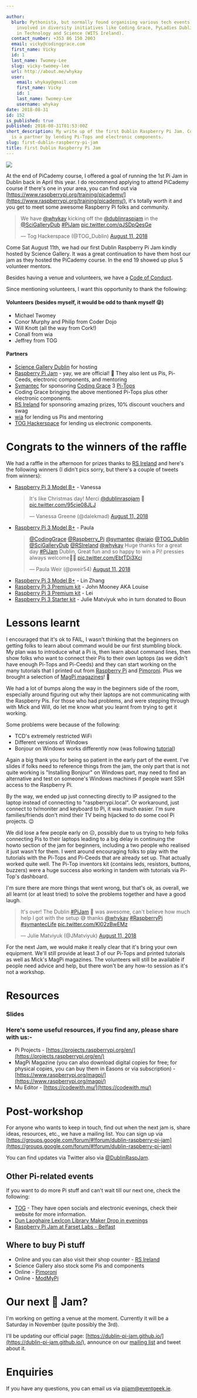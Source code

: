 ```yaml
---

author:
  blurb: Pythonista, but normally found organising various tech events, and now heavily
    involved in diversity initiatives like Coding Grace, PyLadies Dublin, and Women
    in Technology and Science (WITS Ireland).
  contact_number: +353 86 150 2003
  email: vicky@codinggrace.com
  first_name: Vicky
  id: 1
  last_name: Twomey-Lee
  slug: vicky-twomey-lee
  url: http://about.me/whykay
  user:
    email: whykay@gmail.com
    first_name: Vicky
    id: 1
    last_name: Twomey-Lee
    username: whykay
date: 2018-08-31
id: 152
is_published: true
published: 2018-08-31T01:53:00Z
short_description: My write up of the first Dublin Raspberry Pi Jam. Coding Grace
  is a partner by lending Pi-Tops and electronic components.
slug: first-dublin-raspberry-pi-jam
title: First Dublin Raspberry Pi Jam
---
```


<img src="https://d2z6c3c3r6k4bx.cloudfront.net/uploads/event/banner/1068336/e1ee33eedaea96f28c22be11df88ecec.jpg" class="img-responsive img-thumbnail">

At the end of PiCademy course, I offered a goal of running the 1st Pi Jam in Dublin back in April this year. I do recommend applying to attend PiCademy course if there's one in your area, you can find out via [https://www.raspberrypi.org/training/picademy/](https://www.raspberrypi.org/training/picademy/), it's totally worth it and you get to meet some awesome Raspberry Pi folks and community.

<blockquote class="twitter-tweet" data-lang="en"><p lang="en" dir="ltr">We have <a href="https://twitter.com/whykay?ref_src=twsrc%5Etfw">@whykay</a> kicking off the <a href="https://twitter.com/dublinraspjam?ref_src=twsrc%5Etfw">@dublinraspjam</a> in the <a href="https://twitter.com/SciGalleryDub?ref_src=twsrc%5Etfw">@SciGalleryDub</a> <a href="https://twitter.com/hashtag/PiJam?src=hash&amp;ref_src=twsrc%5Etfw">#PiJam</a> <a href="https://t.co/qJSDpQesGe">pic.twitter.com/qJSDpQesGe</a></p>&mdash; Tog Hackerspace (@TOG_Dublin) <a href="https://twitter.com/TOG_Dublin/status/1028250726693318656?ref_src=twsrc%5Etfw">August 11, 2018</a></blockquote>


Come Sat August 11th, we had our first Dublin Raspberry Pi Jam kindly hosted by Science Gallery. It was a great continuation to have them host our jam as they hosted the PiCademy course. In the end 19 showed up plus 5 volunteer mentors.

Besides having a venue and volunteers, we have a [Code of Conduct](https://dublin-pi-jam.github.io/). 

Since mentioning volunteers, I want this opportunity to thank the following:

#### Volunteers (besides myself, it would be odd to thank myself 😜)
* Michael Twomey
* Conor Murphy and Philip from Coder Dojo
* Will Knott (all the way from Cork!)
* Conall from wia
* Jeffrey from TOG

#### Partners
* [Science Gallery Dublin](https://dublin.sciencegallery.com/) for hosting
* [Raspberry Pi Jam](https://www.raspberrypi.org/jam/) - yay, we are official! 🙌 They also lent us Pis, Pi-Ceeds, electronic components, and mentoring
* [Symantec](https://www.symantec.com/) for sponsoring [Coding Grace](https://codinggrace.com) 3 [Pi-Tops](https://pi-top.com/products/pi-top/)
* Coding Grace bringing the above mentioned Pi-Tops plus other electronic components.
* [RS Ireland](https://ie.rs-online.com/web/) for sponsoring amazing prizes, 10% discount vouchers and swag
* [wia](https://wia.io) for lending us Pis and mentoring
* [TOG Hackerspace](https://tog.ie) for lending us electronic components.

# Congrats to the winners of the raffle
We had a raffle in the afternoon for prizes thanks to [RS Ireland](https://ie.rs-online.com/web/) and here's the following winners (I didn't pics sorry, but there's a couple of tweets from winners):

* [Raspberry Pi 3 Model B+](https://ie.rs-online.com/web/p/processor-microcontroller-development-kits/1373331/) - Vanessa
  <blockquote class="twitter-tweet" data-lang="en"><p lang="en" dir="ltr">It&#39;s like Christmas day! Merci <a href="https://twitter.com/dublinraspjam?ref_src=twsrc%5Etfw">@dublinraspjam</a> 🤩 <a href="https://t.co/95cje08JLJ">pic.twitter.com/95cje08JLJ</a></p>&mdash; Vanessa Greene (@dalekmad) <a href="https://twitter.com/dalekmad/status/1028302390913630208?ref_src=twsrc%5Etfw">August 11, 2018</a></blockquote>
* [Raspberry Pi 3 Model B+](https://ie.rs-online.com/web/p/processor-microcontroller-development-kits/1373331/) - Paula
  <blockquote class="twitter-tweet" data-lang="en"><p lang="en" dir="ltr"><a href="https://twitter.com/CodingGrace?ref_src=twsrc%5Etfw">@CodingGrace</a> <a href="https://twitter.com/Raspberry_Pi?ref_src=twsrc%5Etfw">@Raspberry_Pi</a> <a href="https://twitter.com/symantec?ref_src=twsrc%5Etfw">@symantec</a> <a href="https://twitter.com/wiaio?ref_src=twsrc%5Etfw">@wiaio</a> <a href="https://twitter.com/TOG_Dublin?ref_src=twsrc%5Etfw">@TOG_Dublin</a> <a href="https://twitter.com/SciGalleryDub?ref_src=twsrc%5Etfw">@SciGalleryDub</a> <a href="https://twitter.com/RSIreland?ref_src=twsrc%5Etfw">@RSIreland</a> <a href="https://twitter.com/whykay?ref_src=twsrc%5Etfw">@whykay</a> Huge thanks for a great day <a href="https://twitter.com/hashtag/PiJam?src=hash&amp;ref_src=twsrc%5Etfw">#PiJam</a> Dublin, Great fun and so happy to win a Pi! pressies always welcome👏😀 <a href="https://t.co/EbtTDi3Xci">pic.twitter.com/EbtTDi3Xci</a></p>&mdash; Paula Weir (@pweir54) <a href="https://twitter.com/pweir54/status/1028340315248312320?ref_src=twsrc%5Etfw">August 11, 2018</a></blockquote>
* [Raspberry Pi 3 Model B+](https://ie.rs-online.com/web/p/processor-microcontroller-development-kits/1373331/) - Lin Zhang
* [Raspberry Pi 3 Premium kit](https://ie.rs-online.com/web/p/processor-microcontroller-development-kits/1237157/) - John Mooney AKA Louise
* [Raspberry Pi 3 Premium kit](https://ie.rs-online.com/web/p/processor-microcontroller-development-kits/1237157/) - Lei
* [Raspberry Pi 3 Starter kit](https://ie.rs-online.com/web/p/processor-microcontroller-development-kits/8968119/) - Julie Matviyuk who in turn donated to Boun

# Lessons learnt
I encouraged that it's ok to FAIL, I wasn't thinking that the beginners on getting folks to learn about command would be our first stumbling block. My plan was to introduce what a Pi is, then learn about command lines, then show folks who want to connect their Pis to their own laptops (as we didn't have enough Pi-Tops and Pi-Ceeds) and they can start working on the many tutorials that I printed out from [Raspberry Pi](https://projects.raspberrypi.org/en/) and [Pimoroni](https://learn.pimoroni.com/). Plus we brought a selection of [MagPi magazines](https://www.raspberrypi.org/magpi/)! 🙌

We had a lot of bumps along the way in the beginners side of the room, especially around figuring out why their laptops are not communicating with the Raspberry Pis. For those who had problems, and were stepping through with Mick and Will, do let me know what you learnt from trying to get it working.

Some problems were because of the following:

* TCD's extremely restricted WiFi
* Different versions of Windows
* Bonjour on Windows works differently now (was following [tutorial](https://www.raspberrypi.org/blog/use-your-desktop-or-laptop-screen-and-keyboard-with-your-pi/))


<script async class="speakerdeck-embed" data-slide="41" data-id="548b99ae51f04bae8dcbf9fd242b90b2" data-ratio="1.77777777777778" src="//speakerdeck.com/assets/embed.js"></script>

Again a big thank you for being so patient in the early part of the event. I've slides if folks need to reference things from the jam, the only part that is not quite working is "Installing Bonjour" on Windows part, may need to find an alternative and test on someone's Windows machines if people want SSH access to the Raspberry Pi. 

By the way, we ended up just connecting directly to IP assigned to the laptop instead of connecting to "raspberrypi.local". Or workaround, just connect to tv/moniter and keyboard to Pi, it was much easier. I'm sure families/friends don't mind their TV being hijacked to do some cool Pi projects. 😉

We did lose a few people early on ☹️, possibly due to us trying to help folks connecting Pis to their laptops leading to a big delay in continuing the howto section of the jam for beginners, including a two people who realised it just wasn't for them. I went around encouraging folks to play with the tutorials with the Pi-Tops and Pi-Ceeds that are already set up. That actually worked quite well. The Pi-Top inventors kit (contains leds, resistors, buttons, buzzers) were a huge success also working in tandem with tutorials via Pi-Top's dashboard.

I'm sure there are more things that went wrong, but that's ok, as overall, we all learnt (or at least tried) to solve the problems together and have a good laugh.

<blockquote class="twitter-tweet" data-lang="en"><p lang="en" dir="ltr">It&#39;s over! The Dublin <a href="https://twitter.com/hashtag/PiJam?src=hash&amp;ref_src=twsrc%5Etfw">#PiJam</a> 🥧 was awesome, can&#39;t believe how much help I got with the setup 😅 thanks <a href="https://twitter.com/whykay?ref_src=twsrc%5Etfw">@whykay</a>  <a href="https://twitter.com/hashtag/RaspberryPi?src=hash&amp;ref_src=twsrc%5Etfw">#RaspberryPi</a> <a href="https://twitter.com/hashtag/symantecLife?src=hash&amp;ref_src=twsrc%5Etfw">#symantecLife</a> <a href="https://t.co/Kl02zBwEMz">pic.twitter.com/Kl02zBwEMz</a></p>&mdash; Julie Matviyuk (@JMatviyuk) <a href="https://twitter.com/JMatviyuk/status/1028340050587803648?ref_src=twsrc%5Etfw">August 11, 2018</a></blockquote>

For the next Jam, we would make it really clear that it's bring your own equipment. We'll still provide at least 3 of our Pi-Tops and printed tutorials as well as Mick's MagPi magazines. The volunteers will still be available if people need advice and help, but there won't be any how-to session as it's not a workshop.

# Resources
### Slides
<script async class="speakerdeck-embed" data-id="548b99ae51f04bae8dcbf9fd242b90b2" data-ratio="1.77777777777778" src="//speakerdeck.com/assets/embed.js"></script>

### Here's some useful resources, if you find any, please share with us:-

* Pi Projects - [https://projects.raspberrypi.org/en/](https://projects.raspberrypi.org/en/)
* MagPi Magazine (you can also download digital copies for free; for physical copies, you can buy them in Easons or via subscription) - [https://www.raspberrypi.org/magpi/](https://www.raspberrypi.org/magpi/)
* Mu Editor - [https://codewith.mu/](https://codewith.mu/)

# Post-workshop
For anyone who wants to keep in touch, find out when the next jam is, share ideas, resources, etc., we have a mailing list. You can sign up via [https://groups.google.com/forum/#!forum/dublin-raspberry-pi-jam](https://groups.google.com/forum/#!forum/dublin-raspberry-pi-jam)

You can find updates via Twitter also via [@DublinRaspJam](https://twitter.com/DublinRaspJam).

## Other Pi-related events
If you want to do more Pi stuff and can't wait till our next one, check the following:

* [TOG](https://www.tog.ie/) - They have open socials and electronic evenings, check their website for more information.
* [Dun Laoghaire LexIcon Library Maker Drop in evenings](https://www.meetup.com/lexicon-maker/)
* [Raspberry Pi Jam at Farset Labs - Belfast](https://www.farsetlabs.org.uk/events/raspberry_jam.html)

## Where to buy Pi stuff
* Online and you can also visit their shop counter - [RS Ireland](https://ie.rs-online.com/web/) 
* Science Gallery also stock some Pis and components
* Online - [Pimoroni](https://shop.pimoroni.com/)
* Online - [ModMyPi](https://www.modmypi.com/)

# Our next 🥧 Jam?
I'm working on getting a venue at the moment. Currently it will be a Saturday in November (quite possibly the 3rd).

I'll be updating our official page: [https://dublin-pi-jam.github.io/](https://dublin-pi-jam.github.io/), announce on our [mailing list](https://groups.google.com/forum/#!forum/dublin-raspberry-pi-jam) and tweet about it.

# Enquiries
If you have any questions, you can email us via <a href="mailto=pijam@eventgeek.ie">pijam@eventgeek.ie</a>.

<script async src="https://platform.twitter.com/widgets.js" charset="utf-8"></script>
